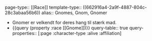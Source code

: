 page-type:: [[Race]]
template-type:: ((662916a4-2a9f-4887-804c-28c3abaa56b6))
alias:: Gnomes, Gnom, Gnomer

- Gnomer er velkendt for deres hang til stærk mad.
- {{query (property :race [[Gnome]])}}
  query-table:: true
  query-properties:: [:page :character-type :alive :affiliation]
